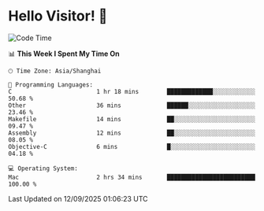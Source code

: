# Hello Visitor! 👋

<!--START_SECTION:waka-->
![Code Time](http://img.shields.io/badge/Code%20Time-448%20hrs%2020%20mins-blue)

📊 **This Week I Spent My Time On** 

```text
🕑︎ Time Zone: Asia/Shanghai

💬 Programming Languages: 
C                        1 hr 18 mins        █████████████░░░░░░░░░░░░   50.68 % 
Other                    36 mins             ██████░░░░░░░░░░░░░░░░░░░   23.46 % 
Makefile                 14 mins             ██░░░░░░░░░░░░░░░░░░░░░░░   09.47 % 
Assembly                 12 mins             ██░░░░░░░░░░░░░░░░░░░░░░░   08.05 % 
Objective-C              6 mins              █░░░░░░░░░░░░░░░░░░░░░░░░   04.18 % 

💻 Operating System: 
Mac                      2 hrs 34 mins       █████████████████████████   100.00 % 
```


 Last Updated on 12/09/2025 01:06:23 UTC
<!--END_SECTION:waka-->
